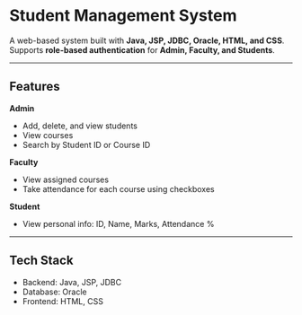 # Student Management System

A web-based system built with **Java, JSP, JDBC, Oracle, HTML, and CSS**.  
Supports **role-based authentication** for **Admin, Faculty, and Students**.

---

## Features

**Admin**
- Add, delete, and view students
- View courses
- Search by Student ID or Course ID

**Faculty**
- View assigned courses
- Take attendance for each course using checkboxes

**Student**
- View personal info: ID, Name, Marks, Attendance %

---

## Tech Stack
- Backend: Java, JSP, JDBC  
- Database: Oracle  
- Frontend: HTML, CSS  




